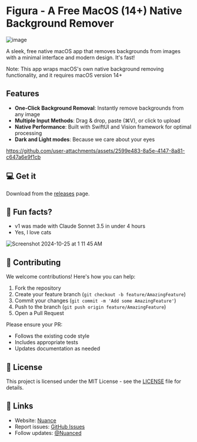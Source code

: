 # Figura - A Free MacOS (14+) Native Background Remover

![image](https://github.com/user-attachments/assets/dc2dc142-ef86-4655-9034-2cb1e52db842)


A sleek, free native macOS app that removes backgrounds from images with a minimal interface and modern design. It's fast!

Note: This app wraps macOS's own native background removing functionality, and it requires macOS version 14+

## Features
- **One-Click Background Removal**: Instantly remove backgrounds from any image
- **Multiple Input Methods**: Drag & drop, paste (⌘V), or click to upload
- **Native Performance**: Built with SwiftUI and Vision framework for optimal processing
- **Dark and Light modes**: Because we care about your eyes
  

https://github.com/user-attachments/assets/2599e483-8a5e-4147-8a81-c647a6e9f1cb



## 💻 Get it

Download from the [releases](https://github.com/nuance-dev/Figura/releases/) page.

## 🥑 Fun facts?
- v1 was made with Claude Sonnet 3.5 in under 4 hours
- Yes, I love cats

![Screenshot 2024-10-25 at 1 11 45 AM](https://github.com/user-attachments/assets/7d90b952-8049-4036-8761-285df0164985)

## 🤝 Contributing
We welcome contributions! Here's how you can help:

1. Fork the repository
2. Create your feature branch (`git checkout -b feature/AmazingFeature`)
3. Commit your changes (`git commit -m 'Add some AmazingFeature'`)
4. Push to the branch (`git push origin feature/AmazingFeature`)
5. Open a Pull Request

Please ensure your PR:
- Follows the existing code style
- Includes appropriate tests
- Updates documentation as needed

## 📝 License
This project is licensed under the MIT License - see the [LICENSE](LICENSE) file for details.

## 🔗 Links
- Website: [Nuance](https://nuanc.me)
- Report issues: [GitHub Issues](https://github.com/nuance-dev/Figura/issues)
- Follow updates: [@Nuanced](https://twitter.com/Nuancedev)

